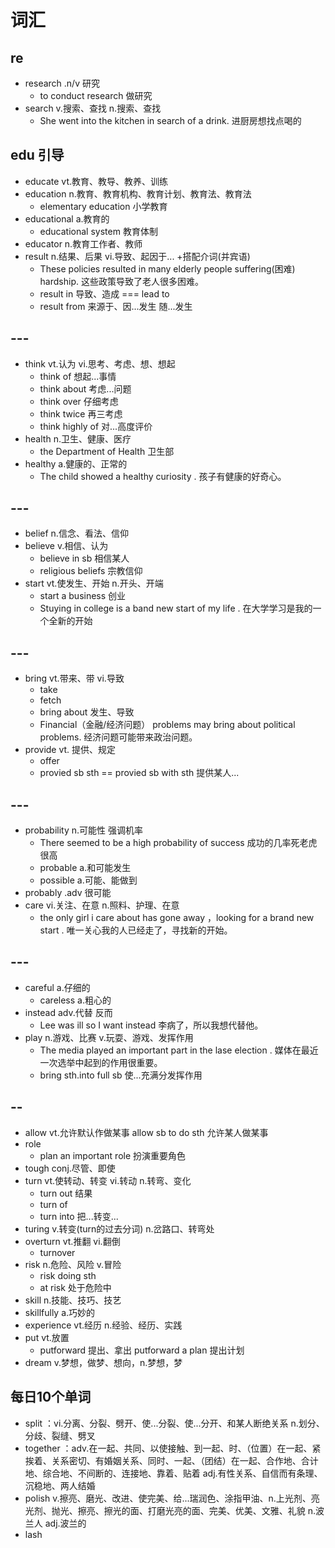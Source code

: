 # 词汇

## re
- research .n/v 研究  
  - to conduct research 做研究
- search v.搜索、查找 n.搜索、查找
  - She went into the kitchen in search of a drink. 进厨房想找点喝的
## edu 引导
- educate vt.教育、教导、教养、训练
- education n.教育、教育机构、教育计划、教育法、教育法
  - elementary education 小学教育
- educational a.教育的
  - educational system 教育体制
- educator n.教育工作者、教师
- result n.结果、后果 vi.导致、起因于... +搭配介词(并宾语)
  - These policies resulted in many elderly people suffering(困难) hardship. 这些政策导致了老人很多困难。
  - result in 导致、造成 === lead to 
  - result from 来源于、因...发生 随...发生
## --- 
- think vt.认为 vi.思考、考虑、想、想起
  - think of 想起...事情
  - think about 考虑...问题
  - think over 仔细考虑
  - think twice 再三考虑
  - think highly of 对...高度评价
- health n.卫生、健康、医疗
  - the Department of Health 卫生部
- healthy a.健康的、正常的
  - The child showed a healthy curiosity . 孩子有健康的好奇心。
## ---
- belief n.信念、看法、信仰
- believe v.相信、认为
  - believe in sb 相信某人
  - religious beliefs 宗教信仰
- start vt.使发生、开始 n.开头、开端
  - start a business 创业
  - Stuying in college is a band new start of my life . 在大学学习是我的一个全新的开始
## ---
- bring vt.带来、带 vi.导致
  - take
  - fetch
  - bring about 发生、导致
  - Financial（金融/经济问题） problems may bring about political problems. 经济问题可能带来政治问题。
- provide vt. 提供、规定
  - offer
  - provied sb sth == provied sb with sth 提供某人...
## ---
- probability n.可能性 强调机率
  - There seemed to be a high probability of success 成功的几率死老虎很高
  - probable a.和可能发生
  - possible a.可能、能做到
- probably .adv 很可能
- care vi.关注、在意 n.照料、护理、在意
  - the only girl i care about has gone away ，looking for a brand new start  . 唯一关心我的人已经走了，寻找新的开始。
## ---
- careful a.仔细的
  - careless a.粗心的
- instead adv.代替 反而
  - Lee was ill so I want instead 李病了，所以我想代替他。
- play n.游戏、比赛 v.玩耍、游戏、发挥作用
  - The media played an important part in the lase election . 媒体在最近一次选举中起到的作用很重要。
  - bring sth.into full sb 使...充满分发挥作用
## --
- allow vt.允许默认作做某事 allow sb to do sth 允许某人做某事
- role
  - plan an important role 扮演重要角色
- tough conj.尽管、即使
- turn vt.使转动、转变 vi.转动 n.转弯、变化
  - turn out 结果
  - turn of
  - turn into 把...转变...
- turing v.转变(turn的过去分词) n.岔路口、转弯处
- overturn vt.推翻 vi.翻倒
  - turnover
- risk n.危险、风险 v.冒险
  - risk doing sth 
  - at risk 处于危险中
- skill n.技能、技巧、技艺
- skillfully a.巧妙的
- experience vt.经历 n.经验、经历、实践
- put vt.放置
  - putforward 提出、拿出 putforward a plan 提出计划
- dream v.梦想，做梦、想向，n.梦想，梦
## 每日10个单词
- split ：vi.分离、分裂、劈开、使...分裂、使...分开、和某人断绝关系  n.划分、分歧、裂缝、劈叉 
- together ：adv.在一起、共同、以使接触、到一起、时、（位置）在一起、紧挨着、关系密切、有婚姻关系、同时、一起、（团结）在一起、合作地、合计地、综合地、不间断的、连接地、靠着、贴着 adj.有性关系、自信而有条理、沉稳地、两人结婚
- polish v.擦亮、磨光、改进、使完美、给...瑞润色、涂指甲油、n.上光剂、亮光剂、抛光、擦亮、擦光的面、打磨光亮的面、完美、优美、文雅、礼貌 n.波兰人 adj.波兰的
- lash 